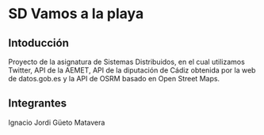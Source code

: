 # SD Vamos a la playa
## Intoducción
Proyecto de la asignatura de Sistemas Distribuidos, en el cual utilizamos 
Twitter, API de la AEMET, API de la diputación de Cádiz obtenida por la
web de datos.gob.es y la API de OSRM basado en Open Street Maps.

## Integrantes
Ignacio
Jordi Güeto Matavera
